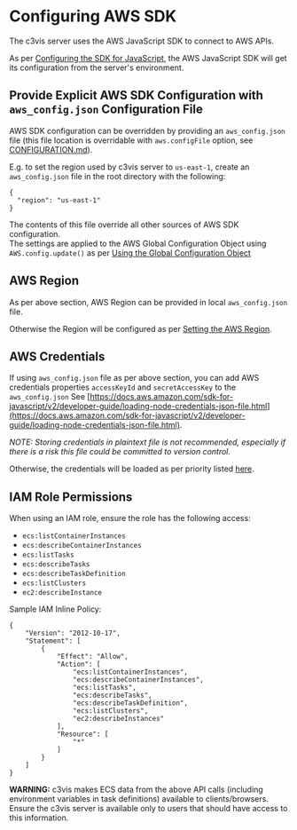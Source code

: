 # Configuring AWS SDK

The c3vis server uses the AWS JavaScript SDK to connect to AWS APIs.

As per [Configuring the SDK for JavaScript](https://docs.aws.amazon.com/sdk-for-javascript/v2/developer-guide/configuring-the-jssdk.html), the AWS JavaScript SDK will get its configuration from the server's environment.

## Provide Explicit AWS SDK Configuration with `aws_config.json` Configuration File

AWS SDK configuration can be overridden by providing an `aws_config.json` file (this file location is overridable with `aws.configFile` option, see [CONFIGURATION.md](CONFIGURATION.md)).

E.g. to set the region used by c3vis server to `us-east-1`, create an `aws_config.json` file in the root directory with the following:

```
{
  "region": "us-east-1"
}
```

The contents of this file override all other sources of AWS SDK configuration.  
The settings are applied to the AWS Global Configuration Object using `AWS.config.update()` as per [Using the Global Configuration Object](https://docs.aws.amazon.com/sdk-for-javascript/v2/developer-guide/global-config-object.html)

## AWS Region

As per above section, AWS Region can be provided in local `aws_config.json` file.

Otherwise the Region will be configured as per [Setting the AWS Region](https://docs.aws.amazon.com/sdk-for-javascript/v2/developer-guide/setting-region.html).

## AWS Credentials

If using `aws_config.json` file as per above section, you can add AWS credentials properties `accessKeyId` and `secretAccessKey` to the `aws_config.json` 
See [https://docs.aws.amazon.com/sdk-for-javascript/v2/developer-guide/loading-node-credentials-json-file.html](https://docs.aws.amazon.com/sdk-for-javascript/v2/developer-guide/loading-node-credentials-json-file.html).

*NOTE: Storing credentials in plaintext file is not recommended, especially if there is a risk this file could be committed to version control.*

Otherwise, the credentials will be loaded as per priority listed [here](https://docs.aws.amazon.com/sdk-for-javascript/v2/developer-guide/setting-credentials-node.html).

## IAM Role Permissions

When using an IAM role, ensure the role has the following access:

* `ecs:listContainerInstances`
* `ecs:describeContainerInstances`
* `ecs:listTasks`
* `ecs:describeTasks`
* `ecs:describeTaskDefinition`
* `ecs:listClusters`
* `ec2:describeInstance`

Sample IAM Inline Policy:
```
{
    "Version": "2012-10-17",
    "Statement": [
        {
            "Effect": "Allow",
            "Action": [
                "ecs:listContainerInstances",
                "ecs:describeContainerInstances",
                "ecs:listTasks",
                "ecs:describeTasks",
                "ecs:describeTaskDefinition",
                "ecs:listClusters",
                "ec2:describeInstances"
            ],
            "Resource": [
                "*"
            ]
        }
    ]
}
```

**WARNING:** c3vis makes ECS data from the above API calls (including environment variables in task definitions) available to clients/browsers.
Ensure the c3vis server is available only to users that should have access to this information.
